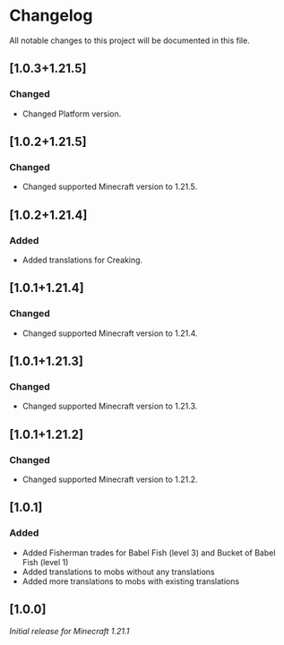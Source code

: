 # Changelog

All notable changes to this project will be documented in this file.

## [1.0.3+1.21.5]

### Changed

- Changed Platform version.

## [1.0.2+1.21.5]

### Changed

- Changed supported Minecraft version to 1.21.5.

## [1.0.2+1.21.4]

### Added

- Added translations for Creaking.

## [1.0.1+1.21.4]

### Changed

- Changed supported Minecraft version to 1.21.4.

## [1.0.1+1.21.3]

### Changed

- Changed supported Minecraft version to 1.21.3.

## [1.0.1+1.21.2]

### Changed

- Changed supported Minecraft version to 1.21.2.

## [1.0.1]

### Added

 - Added Fisherman trades for Babel Fish (level 3) and Bucket of Babel Fish (level 1)
 - Added translations to mobs without any translations
 - Added more translations to mobs with existing translations

## [1.0.0]

_Initial release for Minecraft 1.21.1_